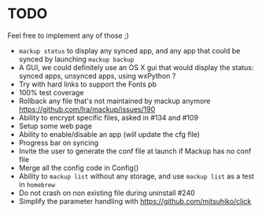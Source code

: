 # TODO

Feel free to implement any of those ;)

- `mackup status` to display any synced app, and any app that could be synced
  by launching `mackup backup`
- A GUI, we could definitely use an OS X gui that would display the status:
  synced apps, unsynced apps, using wxPython ?
- Try with hard links to support the Fonts pb
- 100% test coverage
- Rollback any file that's not maintained by mackup anymore
  https://github.com/lra/mackup/issues/190
- Ability to encrypt specific files, asked in #134 and #109
- Setup some web page
- Ability to enable/disable an app (will update the cfg file)
- Progress bar on syncing
- Invite the user to generate the conf file at launch if Mackup has no conf
  file
- Merge all the config code in Config()
- Ability to `mackup list` without any storage, and use `mackup list` as a test
  in `homebrew`
- Do not crash on non existing file during uninstall #240
- Simplify the parameter handling with https://github.com/mitsuhiko/click

